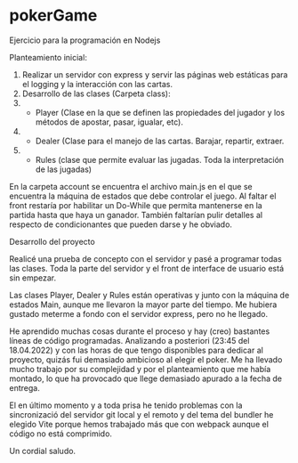 # pokerGame
Ejercicio para la programación en Nodejs

Planteamiento inicial:

1) Realizar un servidor con express y servir las páginas web estáticas para el logging y la interacción con las cartas.
2) Desarrollo de las clases (Carpeta class):
3)  * Player (Clase en la que se definen las propiedades del jugador y los métodos de apostar, pasar, igualar, etc).
4)  * Dealer (Clase para el manejo de las cartas. Barajar, repartir, extraer.
5)  * Rules (clase que permite evaluar las jugadas. Toda la interpretación de las jugadas)

En la carpeta account se encuentra el archivo main.js en el que se encuentra la máquina de estados que debe controlar el juego. Al faltar el front restaría por habilitar un Do-While que permita mantenerse en la partida hasta que haya un ganador. También faltarían pulir detalles al respecto de condicionantes que pueden darse y he obviado.

Desarrollo del proyecto

Realicé una prueba de concepto con el servidor y pasé a programar todas las clases. Toda la parte del servidor y el front de interface de usuario está sin empezar.

Las clases Player, Dealer y Rules están operativas y junto con la máquina de estados Main, aunque me llevaron la mayor parte del tiempo. Me hubiera gustado meterme a fondo con el servidor express, pero no he llegado.

He aprendido muchas cosas durante el proceso y hay (creo) bastantes líneas de código programadas. Analizando a posteriori (23:45 del 18.04.2022) y con las horas de que tengo disponibles para dedicar al proyecto, quizás fui demasiado ambicioso al elegir el poker. Me ha llevado mucho trabajo por su complejidad y por el planteamiento que me había montado, lo que ha provocado que llege demasiado apurado a la fecha de entrega.

El en último momento y a toda prisa he tenido problemas con la sincronizació del servidor git local y el remoto y del tema del bundler he elegido Vite porque hemos trabajado más que con webpack aunque el código no está comprimido.

Un cordial saludo.
